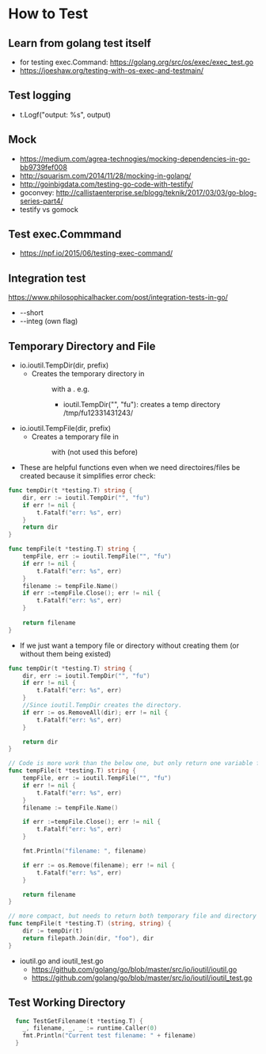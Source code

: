 # How to Test
## Learn from golang test itself
* for testing exec.Command: https://golang.org/src/os/exec/exec_test.go
* https://joeshaw.org/testing-with-os-exec-and-testmain/

## Test logging
* t.Logf("output: %s", output)

## Mock
* https://medium.com/agrea-technogies/mocking-dependencies-in-go-bb9739fef008
* http://squarism.com/2014/11/28/mocking-in-golang/
* http://goinbigdata.com/testing-go-code-with-testify/
* goconvey: http://callistaenterprise.se/blogg/teknik/2017/03/03/go-blog-series-part4/
* testify vs gomock

## Test exec.Commmand
* https://npf.io/2015/06/testing-exec-command/

## Integration test
https://www.philosophicalhacker.com/post/integration-tests-in-go/
* --short
* --integ (own flag)

## Temporary Directory and File
* io.ioutil.TempDir(dir, prefix)
  * Creates the temporary directory in <dir> with a <prefix>. e.g.
    * ioutil.TempDir("", "fu"): creates a temp directory /tmp/fu12331431243/
* io.ioutil.TempFile(dir, prefix)
  * Creates a temporary file in <dir> with <prefix> (not used this before)
* These are helpful functions even when we need directoires/files be created because it simplifies error check:
```go
func tempDir(t *testing.T) string {
	dir, err := ioutil.TempDir("", "fu")
	if err != nil {
		t.Fatalf("err: %s", err)
	}
	return dir
}

func tempFile(t *testing.T) string {
	tempFile, err := ioutil.TempFile("", "fu")
	if err != nil {
		t.Fatalf("err: %s", err)
	}
	filename := tempFile.Name()
	if err :=tempFile.Close(); err != nil {
		t.Fatalf("err: %s", err)
	}	
	
	return filename
}
```

* If we just want a tempory file or directory without creating them (or without them being existed)
```go
func tempDir(t *testing.T) string {
	dir, err := ioutil.TempDir("", "fu")
	if err != nil {
		t.Fatalf("err: %s", err)
	}
	//Since ioutil.TempDir creates the directory.
	if err := os.RemoveAll(dir); err != nil {
		t.Fatalf("err: %s", err)
	}

	return dir
}

// Code is more work than the below one, but only return one variable for easy cleanup
func tempFile(t *testing.T) string {
	tempFile, err := ioutil.TempFile("", "fu")
	if err != nil {
		t.Fatalf("err: %s", err)
	}
	filename := tempFile.Name()

	if err :=tempFile.Close(); err != nil {
		t.Fatalf("err: %s", err)
	}

	fmt.Println("filename: ", filename)

	if err := os.Remove(filename); err != nil {
		t.Fatalf("err: %s", err)
	}

	return filename
}

// more compact, but needs to return both temporary file and directory if we want to clean it up.
func tempFile(t *testing.T) (string, string) {
	dir := tempDir(t)
	return filepath.Join(dir, "foo"), dir
}

```
* ioutil.go and ioutil_test.go
  * https://github.com/golang/go/blob/master/src/io/ioutil/ioutil.go
  * https://github.com/golang/go/blob/master/src/io/ioutil/ioutil_test.go
  
## Test Working Directory
```go
  func TestGetFilename(t *testing.T) {
    _, filename, _, _ := runtime.Caller(0)
    fmt.Println("Current test filename: " + filename)
  }
```
